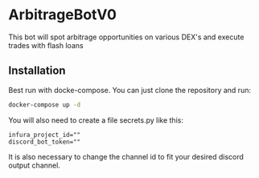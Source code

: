 # ArbitrageBotV0

This bot will spot arbitrage opportunities on various DEX's and execute trades with flash loans

## Installation

Best run with docke-compose.
You can just clone the repository and run:
```bash
docker-compose up -d
```
You will also need to create a file secrets.py like this:
```
infura_project_id=""
discord_bot_token=""
```
It is also necessary to change the channel id to fit your desired discord output channel.